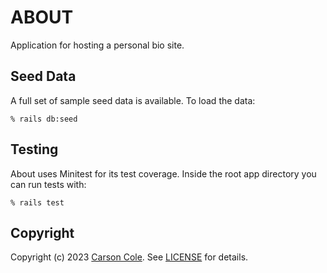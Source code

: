 # ABOUT

Application for hosting a personal bio site.


## Seed Data

A full set of sample seed data is available. To load the data:

    % rails db:seed

## Testing

About uses Minitest for its test coverage. Inside the root app directory you can run tests with:

    
    % rails test



## Copyright

Copyright (c) 2023 [Carson Cole](https://carsonrcole.com). See [LICENSE](/LICENSE) for details.
